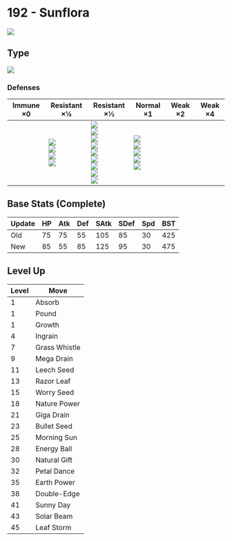 # 192 - Sunflora
![][192]

## Type

![][grass]

### Defenses

Immune ×0 | Resistant ×¼ | Resistant ×½ | Normal ×1 | Weak ×2 | Weak ×4
---       | ---          | ---          | ---       | ---     | ---
| | ![][ground]<br> ![][water]<br> ![][grass]<br> ![][electric]<br> | ![][normal]<br> ![][fighting]<br> ![][rock]<br> ![][ghost]<br> ![][steel]<br> ![][psychic]<br> ![][dragon]<br> ![][dark]<br> ![][fairy]<br> | ![][flying]<br> ![][poison]<br> ![][bug]<br> ![][fire]<br> ![][ice]<br> | | 

## Base Stats (Complete)

Update | HP | Atk | Def | SAtk | SDef | Spd | BST
---    | ---| --- | --- | ---  | ---  | --- | ---
Old    | 75 |  75 |  55 |  105  |  85  |  30  |  425
New    | 85 |  55 |  85 |  125  |  95  |  30  |  475

## Level Up

Level | Move
---   | ---
  1   | Absorb
  1   | Pound
  1   | Growth
  4   | Ingrain
  7   | Grass Whistle
  9   | Mega Drain
 11   | Leech Seed
 13   | Razor Leaf
 15   | Worry Seed
 18   | Nature Power
 21   | Giga Drain
 23   | Bullet Seed
 25   | Morning Sun
 28   | Energy Ball
 30   | Natural Gift
 32   | Petal Dance
 35   | Earth Power
 38   | Double-Edge
 41   | Sunny Day
 43   | Solar Beam
 45   | Leaf Storm

[192]: ../img/pokemon/192.png
[normal]: ../img/types/normal.png
[fire]: ../img/types/fire.png
[fighting]: ../img/types/fighting.png
[water]: ../img/types/water.png
[flying]: ../img/types/flying.png
[grass]: ../img/types/grass.png
[poison]: ../img/types/poison.png
[electric]: ../img/types/electric.png
[ground]: ../img/types/ground.png
[psychic]: ../img/types/psychic.png
[rock]: ../img/types/rock.png
[ice]: ../img/types/ice.png
[bug]: ../img/types/bug.png
[dragon]: ../img/types/dragon.png
[ghost]: ../img/types/ghost.png
[dark]: ../img/types/dark.png
[steel]: ../img/types/steel.png
[fairy]: ../img/types/fairy.png
